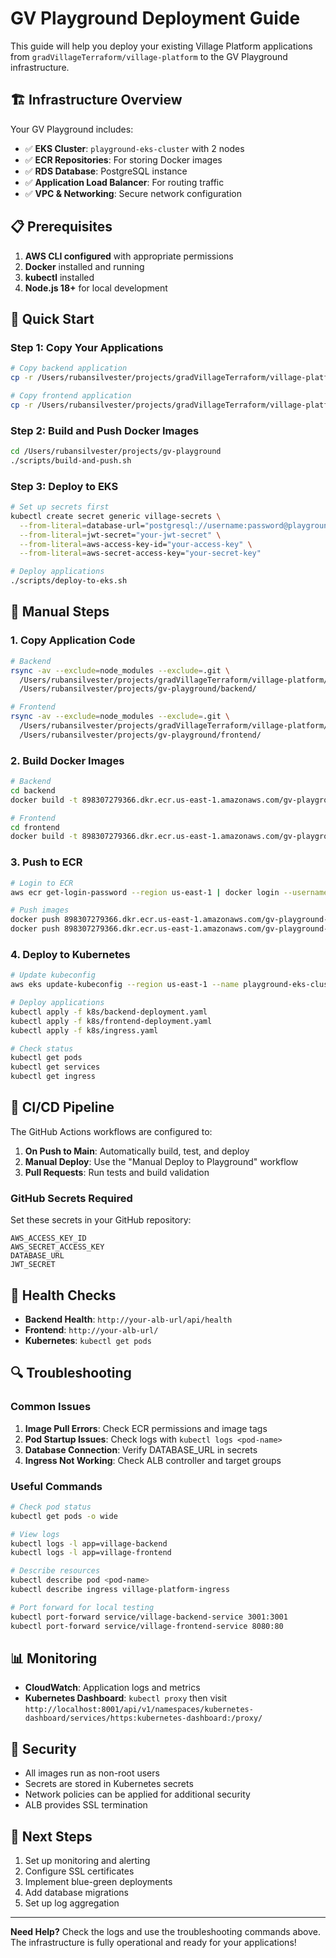 # GV Playground Deployment Guide

This guide will help you deploy your existing Village Platform applications from `gradVillageTerraform/village-platform` to the GV Playground infrastructure.

## 🏗️ Infrastructure Overview

Your GV Playground includes:
- ✅ **EKS Cluster**: `playground-eks-cluster` with 2 nodes
- ✅ **ECR Repositories**: For storing Docker images
- ✅ **RDS Database**: PostgreSQL instance
- ✅ **Application Load Balancer**: For routing traffic
- ✅ **VPC & Networking**: Secure network configuration

## 📋 Prerequisites

1. **AWS CLI configured** with appropriate permissions
2. **Docker** installed and running
3. **kubectl** installed
4. **Node.js 18+** for local development

## 🚀 Quick Start

### Step 1: Copy Your Applications

```bash
# Copy backend application
cp -r /Users/rubansilvester/projects/gradVillageTerraform/village-platform/backend/* /Users/rubansilvester/projects/gv-playground/backend/

# Copy frontend application  
cp -r /Users/rubansilvester/projects/gradVillageTerraform/village-platform/frontend/* /Users/rubansilvester/projects/gv-playground/frontend/
```

### Step 2: Build and Push Docker Images

```bash
cd /Users/rubansilvester/projects/gv-playground
./scripts/build-and-push.sh
```

### Step 3: Deploy to EKS

```bash
# Set up secrets first
kubectl create secret generic village-secrets \
  --from-literal=database-url="postgresql://username:password@playground-postgres.xyz.us-east-1.rds.amazonaws.com:5432/gvplayground" \
  --from-literal=jwt-secret="your-jwt-secret" \
  --from-literal=aws-access-key-id="your-access-key" \
  --from-literal=aws-secret-access-key="your-secret-key"

# Deploy applications
./scripts/deploy-to-eks.sh
```

## 🔧 Manual Steps

### 1. Copy Application Code

```bash
# Backend
rsync -av --exclude=node_modules --exclude=.git \
  /Users/rubansilvester/projects/gradVillageTerraform/village-platform/backend/ \
  /Users/rubansilvester/projects/gv-playground/backend/

# Frontend
rsync -av --exclude=node_modules --exclude=.git \
  /Users/rubansilvester/projects/gradVillageTerraform/village-platform/frontend/ \
  /Users/rubansilvester/projects/gv-playground/frontend/
```

### 2. Build Docker Images

```bash
# Backend
cd backend
docker build -t 898307279366.dkr.ecr.us-east-1.amazonaws.com/gv-playground-backend:latest .

# Frontend
cd frontend
docker build -t 898307279366.dkr.ecr.us-east-1.amazonaws.com/gv-playground-frontend:latest .
```

### 3. Push to ECR

```bash
# Login to ECR
aws ecr get-login-password --region us-east-1 | docker login --username AWS --password-stdin 898307279366.dkr.ecr.us-east-1.amazonaws.com

# Push images
docker push 898307279366.dkr.ecr.us-east-1.amazonaws.com/gv-playground-backend:latest
docker push 898307279366.dkr.ecr.us-east-1.amazonaws.com/gv-playground-frontend:latest
```

### 4. Deploy to Kubernetes

```bash
# Update kubeconfig
aws eks update-kubeconfig --region us-east-1 --name playground-eks-cluster

# Deploy applications
kubectl apply -f k8s/backend-deployment.yaml
kubectl apply -f k8s/frontend-deployment.yaml
kubectl apply -f k8s/ingress.yaml

# Check status
kubectl get pods
kubectl get services
kubectl get ingress
```

## 🔄 CI/CD Pipeline

The GitHub Actions workflows are configured to:

1. **On Push to Main**: Automatically build, test, and deploy
2. **Manual Deploy**: Use the "Manual Deploy to Playground" workflow
3. **Pull Requests**: Run tests and build validation

### GitHub Secrets Required

Set these secrets in your GitHub repository:

```
AWS_ACCESS_KEY_ID
AWS_SECRET_ACCESS_KEY
DATABASE_URL
JWT_SECRET
```

## 🏥 Health Checks

- **Backend Health**: `http://your-alb-url/api/health`
- **Frontend**: `http://your-alb-url/`
- **Kubernetes**: `kubectl get pods`

## 🔍 Troubleshooting

### Common Issues

1. **Image Pull Errors**: Check ECR permissions and image tags
2. **Pod Startup Issues**: Check logs with `kubectl logs <pod-name>`
3. **Database Connection**: Verify DATABASE_URL in secrets
4. **Ingress Not Working**: Check ALB controller and target groups

### Useful Commands

```bash
# Check pod status
kubectl get pods -o wide

# View logs
kubectl logs -l app=village-backend
kubectl logs -l app=village-frontend

# Describe resources
kubectl describe pod <pod-name>
kubectl describe ingress village-platform-ingress

# Port forward for local testing
kubectl port-forward service/village-backend-service 3001:3001
kubectl port-forward service/village-frontend-service 8080:80
```

## 📊 Monitoring

- **CloudWatch**: Application logs and metrics
- **Kubernetes Dashboard**: `kubectl proxy` then visit `http://localhost:8001/api/v1/namespaces/kubernetes-dashboard/services/https:kubernetes-dashboard:/proxy/`

## 🔐 Security

- All images run as non-root users
- Secrets are stored in Kubernetes secrets
- Network policies can be applied for additional security
- ALB provides SSL termination

## 🎯 Next Steps

1. Set up monitoring and alerting
2. Configure SSL certificates
3. Implement blue-green deployments
4. Add database migrations
5. Set up log aggregation

---

**Need Help?** Check the logs and use the troubleshooting commands above. The infrastructure is fully operational and ready for your applications!